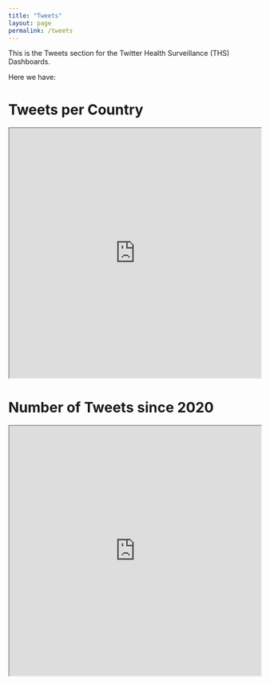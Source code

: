 ```yaml
---
title: "Tweets"
layout: page
permalink: /tweets
---
```


This is the Tweets section for the Twitter Health Surveillance (THS) Dashboards.

Here we have:

<h1>Tweets per Country</h1>
<iframe src="http://136.145.77.77:8088/superset/dashboard/p/XkV9RXyBKmE/?standalone=true" width="100%" height="500px"></iframe>

<h1>Number of Tweets since 2020</h1>
<iframe src="http://136.145.77.77:8088/superset/dashboard/p/dXWBJgEnLMe/?standalone=true" width="100%" height="500px"></iframe>
